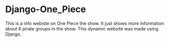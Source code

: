 # Django-One_Piece
This is a info webiste on One Piece the show. It just shows more information about 6 pirate groups in the show. This dynamic website was made using Django.
